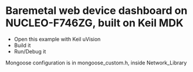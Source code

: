 # Baremetal web device dashboard on NUCLEO-F746ZG, built on Keil MDK

- Open this example with Keil uVision
- Build it
- Run/Debug it

Mongoose configuration is in mongoose_custom.h, inside Network_Library
